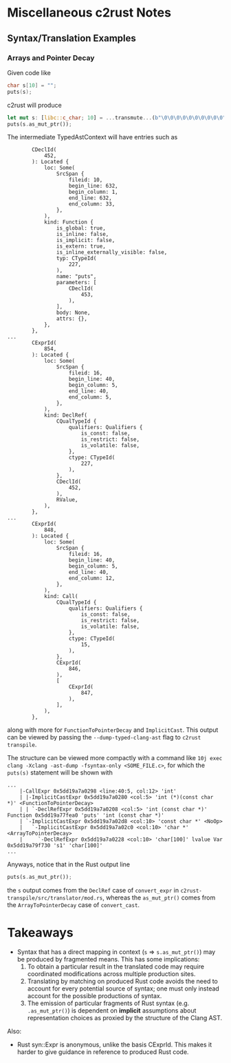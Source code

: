 # Miscellaneous c2rust Notes

## Syntax/Translation Examples

### Arrays and Pointer Decay

Given code like

```c
char s[10] = "";
puts(s);
```

c2rust will produce

```rs
let mut s: [libc::c_char; 10] = ...transmute...(b"\0\0\0\0\0\0\0\0\0\0");
puts(s.as_mut_ptr());
```

The intermediate TypedAstContext will have entries such as

```
        CDeclId(
            452,
        ): Located {
            loc: Some(
                SrcSpan {
                    fileid: 10,
                    begin_line: 632,
                    begin_column: 1,
                    end_line: 632,
                    end_column: 33,
                },
            ),
            kind: Function {
                is_global: true,
                is_inline: false,
                is_implicit: false,
                is_extern: true,
                is_inline_externally_visible: false,
                typ: CTypeId(
                    227,
                ),
                name: "puts",
                parameters: [
                    CDeclId(
                        453,
                    ),
                ],
                body: None,
                attrs: {},
            },
        },
...
        CExprId(
            854,
        ): Located {
            loc: Some(
                SrcSpan {
                    fileid: 16,
                    begin_line: 40,
                    begin_column: 5,
                    end_line: 40,
                    end_column: 5,
                },
            ),
            kind: DeclRef(
                CQualTypeId {
                    qualifiers: Qualifiers {
                        is_const: false,
                        is_restrict: false,
                        is_volatile: false,
                    },
                    ctype: CTypeId(
                        227,
                    ),
                },
                CDeclId(
                    452,
                ),
                RValue,
            ),
        },
...
        CExprId(
            848,
        ): Located {
            loc: Some(
                SrcSpan {
                    fileid: 16,
                    begin_line: 40,
                    begin_column: 5,
                    end_line: 40,
                    end_column: 12,
                },
            ),
            kind: Call(
                CQualTypeId {
                    qualifiers: Qualifiers {
                        is_const: false,
                        is_restrict: false,
                        is_volatile: false,
                    },
                    ctype: CTypeId(
                        15,
                    ),
                },
                CExprId(
                    846,
                ),
                [
                    CExprId(
                        847,
                    ),
                ],
            ),
        },

```

along with more for `FunctionToPointerDecay` and `ImplicitCast`. This output can be viewed by passing the `--dump-typed-clang-ast` flag to `c2rust transpile`.

The structure can be viewed more compactly with a command like `10j exec clang -Xclang -ast-dump -fsyntax-only <SOME_FILE.c>`, for which the `puts(s)` statement will be shown with

```
...
    |-CallExpr 0x5dd19a7a0298 <line:40:5, col:12> 'int'
    | |-ImplicitCastExpr 0x5dd19a7a0280 <col:5> 'int (*)(const char *)' <FunctionToPointerDecay>
    | | `-DeclRefExpr 0x5dd19a7a0208 <col:5> 'int (const char *)' Function 0x5dd19a77fea0 'puts' 'int (const char *)'
    | `-ImplicitCastExpr 0x5dd19a7a02d8 <col:10> 'const char *' <NoOp>
    |   `-ImplicitCastExpr 0x5dd19a7a02c0 <col:10> 'char *' <ArrayToPointerDecay>
    |     `-DeclRefExpr 0x5dd19a7a0228 <col:10> 'char[100]' lvalue Var 0x5dd19a79f730 's1' 'char[100]'
...
```

Anyways, notice that in the Rust output line

```rs
puts(s.as_mut_ptr());
```

the `s` output comes from the `DeclRef` case of `convert_expr` in `c2rust-transpile/src/translator/mod.rs`, whereas
the `as_mut_ptr()` comes from the `ArrayToPointerDecay` case of `convert_cast`.


# Takeaways

- Syntax that has a direct mapping in context (`s` => `s.as_mut_ptr()`) may be produced by fragmented means.
  This has some implications:
  1. To obtain a particular result in the translated code may require coordinated modifications across multiple production sites.
  1. Translating by matching on produced Rust code avoids the need to account for every potential source of syntax; one must only
     instead account for the possible productions of syntax.
  1. The emission of particular fragments of Rust syntax (e.g. `.as_mut_ptr()`) is dependent on **implicit** assumptions about
     representation choices as proxied by the structure of the Clang AST. 

Also:
  - Rust syn::Expr is anonymous, unlike the basis CExprId. This makes it harder to give guidance in reference to produced Rust code.
